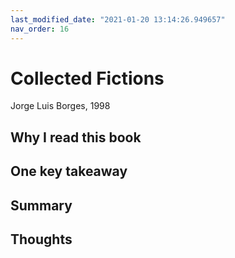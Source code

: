 ```yaml
---
last_modified_date: "2021-01-20 13:14:26.949657"
nav_order: 16
---
```


# Collected Fictions
Jorge Luis Borges, 1998

## Why I read this book

## One key takeaway

## Summary

## Thoughts